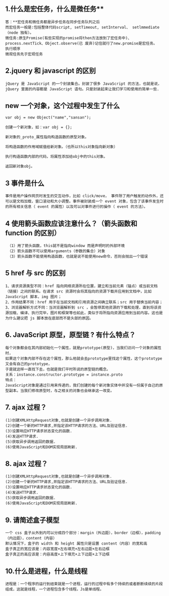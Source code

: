 ## 1.什么是宏任务，什么是微任务\*\*

```
答：**宏任务和微任务都是异步任务在同步任务队列之后
而宏任务一般是:包括整体代码script, setTimeout, setInterval、 setlmmediate（node 独有）。
微任务:原生Promise(有些实现的promise将then方法放到了宏任务中)、
process.nextTick、Object.observe(已 废弃)记住就行了new.promise是宏任务。
执行顺序
微观任务先于宏观任务
```

## 2.jquery 和 javascript 的区别

```
jQuery 是 JavaScript 的一个封装集合。封装了很多 JavaScript 的方法，也就是说，jQuery 里面的内容都是 JavaScript 语句。只是封装起来让我们学习和使用的简单一些.
```

## new 一个对象，这个过程中发生了什么

```
var obj = new Object("name","sansan");

创建一个新对象，如：var obj = {};

新对象的_proto_属性指向构造函数的原型对象。

将构造函数的作用域赋值给新对象。（也所以this对象指向新对象）

执行构造函数内部的代码，将属性添加给obj中的this对象。

返回新对象obj。
```

## 3 事件是什么

```
事件是用户操作网页时发生的交互动作，比如 click/move， 事件除了用户触发的动作外，还可以是文档加载，窗口滚动和大小调整。事件被封装成一个 event 对象，包含了该事件发生时的所有相关信息（ event 的属性）以及可以对事件进行的操作（ event 的方法）。
```

## 4 使用箭头函数应该注意什么？（箭头函数和 function 的区别）

```
 （1）用了箭头函数，this就不是指向window 而是声明时的外部环境
 （2）箭头函数不可以使用arguments（参数的集合）对象
 （3）箭头函数不能使用构造函数，也就是说不能使用new命令，否则会抛出一个错误
```

## 5 href 与 src 的区别

```
1、请求资源类型不同：href 指向网络资源所在位置，建立和当前元素（锚点）或当前文档（链接）之间的联系。在请求 src 资源时会将其指向的资源下载并应用到文档中，比如 JavaScript 脚本，img 图片；
2、作用结果不同：href 用于在当前文档和引用资源之间确立联系；src 用于替换当前内容；
3、浏览器解析方式不同：当浏览器解析到 src ，会暂停其他资源的下载和处理，直到将该资源加载、编译、执行完毕，图片和框架等也如此，类似于将所指向资源应用到当前内容。这也是为什么建议把 js 脚本放在底部而不是头部的原因。
```

## 6. JavaScript 原型，原型链 ? 有什么特点？

```
每个对象都会在其内部初始化一个属性，就是prototype(原型)，当我们访问一个对象的属性时，
如果这个对象内部不存在这个属性，那么他就会去prototype里找这个属性，这个prototype又会有自己的prototype，
于是就这样一直找下去，也就是我们平时所说的原型链的概念。
关系：instance.constructor.prototype = instance.proto
特点：
JavaScript对象是通过引用来传递的，我们创建的每个新对象实体中并没有一份属于自己的原型副本。当我们修改原型时，与之相关的对象也会继承这一改变。
```

## 7. ajax 过程？

```
(1)创建XMLHttpRequest对象,也就是创建一个异步调用对象.
(2)创建一个新的HTTP请求,并指定该HTTP请求的方法、URL及验证信息.
(3)设置响应HTTP请求状态变化的函数.
(4)发送HTTP请求.
(5)获取异步调用返回的数据.
(6)使用JavaScript和DOM实现局部刷新.
```

## 8. ajax 过程？

```
(1)创建XMLHttpRequest对象,也就是创建一个异步调用对象.
(2)创建一个新的HTTP请求,并指定该HTTP请求的方法、URL及验证信息.
(3)设置响应HTTP请求状态变化的函数.
(4)发送HTTP请求.
(5)获取异步调用返回的数据.
(6)使用JavaScript和DOM实现局部刷新.
```

## 9. 请简述盒子模型

```
一个 css 盒子从外到内可以分成四个部分：margin（外边距），border（边框），padding（内边距），content（内容）
默认情况下，盒子的 width 和 height 属性只是设置 content（内容）的宽和高
盒子真正的宽应该是：内容宽度+左右填充+左右边距+左右边框
盒子真正的高应该是：内容高度+上下填充+上下边距+上下边框

```

## 10.什么是进程，什么是线程

```
进程是：一个程序的运行到结束就是一个进程，运行的过程中有多个持续的或者断断续续的片段组成，这就是线程，一个进程包含多个线程。Js是单线程。
```
